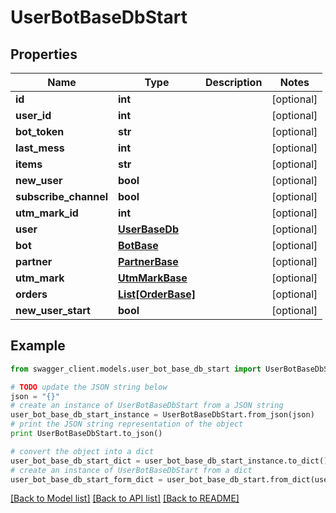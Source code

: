 # UserBotBaseDbStart


## Properties
Name | Type | Description | Notes
------------ | ------------- | ------------- | -------------
**id** | **int** |  | [optional] 
**user_id** | **int** |  | [optional] 
**bot_token** | **str** |  | [optional] 
**last_mess** | **int** |  | [optional] 
**items** | **str** |  | [optional] 
**new_user** | **bool** |  | [optional] 
**subscribe_channel** | **bool** |  | [optional] 
**utm_mark_id** | **int** |  | [optional] 
**user** | [**UserBaseDb**](UserBaseDb.md) |  | [optional] 
**bot** | [**BotBase**](BotBase.md) |  | [optional] 
**partner** | [**PartnerBase**](PartnerBase.md) |  | [optional] 
**utm_mark** | [**UtmMarkBase**](UtmMarkBase.md) |  | [optional] 
**orders** | [**List[OrderBase]**](OrderBase.md) |  | [optional] 
**new_user_start** | **bool** |  | [optional] 

## Example

```python
from swagger_client.models.user_bot_base_db_start import UserBotBaseDbStart

# TODO update the JSON string below
json = "{}"
# create an instance of UserBotBaseDbStart from a JSON string
user_bot_base_db_start_instance = UserBotBaseDbStart.from_json(json)
# print the JSON string representation of the object
print UserBotBaseDbStart.to_json()

# convert the object into a dict
user_bot_base_db_start_dict = user_bot_base_db_start_instance.to_dict()
# create an instance of UserBotBaseDbStart from a dict
user_bot_base_db_start_form_dict = user_bot_base_db_start.from_dict(user_bot_base_db_start_dict)
```
[[Back to Model list]](../README.md#documentation-for-models) [[Back to API list]](../README.md#documentation-for-api-endpoints) [[Back to README]](../README.md)
